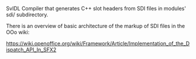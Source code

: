 SvIDL Compiler that generates C++ slot headers from SDI files in modules' sdi/
subdirectory.

There is an overview of basic architecture of the markup of SDI files in the
OOo wiki:

https://wiki.openoffice.org/wiki/Framework/Article/Implementation_of_the_Dispatch_API_In_SFX2
